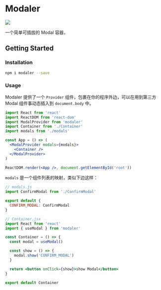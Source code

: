 # Modaler

![](https://img.shields.io/github/license/martin0809/modaler.svg)

一个简单可插拔的 Modal 容器，

## Getting Started

### Installation

```sh
npm i modaler --save
```

### Usage

Modaler 提供了一个 `Provider` 组件，包裹在你的程序外边，可以在用到第三方 Modal 组件事动态插入到 `document.body` 中。

```jsx
import React from 'react'
import ReactDOM from 'react-dom'
import ModalProvider from 'modaler'
import Container from './Container'
import modals from './modals'

const App = () => (
  <ModalProvider modals={modals}>
    <Container />
  </ModalProvider>
)

ReactDOM.render(<App />, document.getElementById('root'))
```

`modals` 是一个组件列表的映射，类似下边这样：

```js
// modals.js
import ConfirmModal from './ConfirmModal'

export default {
  CONFIRM_MODAL: ConfirmModal
}
```

```jsx
// Container.jsx
import React from 'react'
import { useModal } from 'modaler'

const Container = () => {
  const modal = useModal()

  const show = () => {
    modal.show('CONFIRM_MODAL')
  }

  return <button onClick={show}>show Modal</button>
}

export default Container
```

